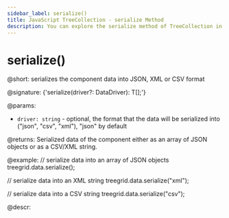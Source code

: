 ```yaml
---
sidebar_label: serialize()
title: JavaScript TreeCollection - serialize Method 
description: You can explore the serialize method of TreeCollection in the documentation of the DHTMLX JavaScript UI library. Browse developer guides and API reference, try out code examples and live demos, and download a free 30-day evaluation version of DHTMLX Suite.
---
```


# serialize()

@short: serializes the component data into JSON, XML or CSV format

@signature: {'serialize(driver?: DataDriver): T[];'}

@params:
- `driver: string` - optional, the format that the data will be serialized into ("json", "csv", "xml"), "json" by default

@returns:
Serialized data of the component either as an array of JSON objects or as a CSV/XML string.

@example:
// serialize data into an array of JSON objects
treegrid.data.serialize();

// serialize data into an XML string
treegrid.data.serialize("xml");

// serialize data into a CSV string
treegrid.data.serialize("csv");

@descr:

